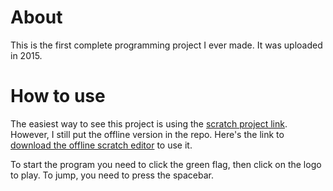 # About

This is the first complete programming project I ever made. It was uploaded in 2015.

# How to use

The easiest way to see this project is using the [scratch project link](https://scratch.mit.edu/projects/55926854). However, I still put the offline version in the repo. Here's the link to [download the offline scratch editor](https://scratch.mit.edu/download) to use it. 

To start the program you need to click the green flag, then click on the logo to play. To jump, you need to press the spacebar. 
